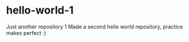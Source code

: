 # hello-world-1
Just another repository 1
Made a second hello world repository, practice makes perfect :)
